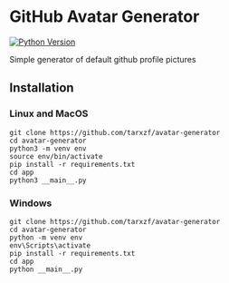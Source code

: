 # GitHub Avatar Generator

[![Python Version](https://img.shields.io/badge/Python-3.12-brightgreen.svg)](.)

Simple generator of default github profile pictures

## Installation

### Linux and MacOS
```shell
git clone https://github.com/tarxzf/avatar-generator
cd avatar-generator
python3 -m venv env
source env/bin/activate
pip install -r requirements.txt
cd app
python3 __main__.py
```

### Windows
```shell
git clone https://github.com/tarxzf/avatar-generator
cd avatar-generator
python -m venv env
env\Scripts\activate
pip install -r requirements.txt
cd app
python __main__.py
```
